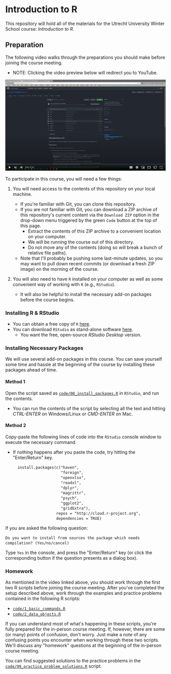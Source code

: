 # Introduction to R

This repository will hold all of the materials for the Utrecht University Winter 
School course: *Introduction to R*.

## Preparation

The following video walks through the preparations you should make before
joining the course meeting.

- NOTE: Clicking the video preview below will redirect you to YouTube.

[![Preparation Guide](.assets/prep_video_pic2.png)](https://www.youtube.com/watch?v=sRUGFQ9QNU4)

To participate in this course, you will need a few things:

1. You will need access to the contents of this repository on your local machine.
   - If you're familiar with Git, you can clone this repository.
   - If you are not familiar with Git, you can download a ZIP archive of this 
	 repository's current content via the `Download ZIP` option in the drop-down 
	 menu triggered by the green `Code` button at the top of this page.
      - Extract the contents of this ZIP archive to a convenient location on 
		your computer.
	  - We will be running the course out of this directory.
	  - Do not move any of the contents (doing so will break a bunch of relative 
		file paths).
   - Note that I'll probably be pushing some last-minute updates, so you may 
	 want to pull down recent commits (or download a fresh ZIP image) on the 
	 morning of the course.
	 
2. You will also need to have `R` installed on your computer as well as some 
   convenient way of working with `R` (e.g., `RStudio`).
   - It will also be helpful to install the necessary add-on packages before the 
	 course begins.
   
### Installing R & RStudio

- You can obtain a free copy of `R` [here](https://cran.r-project.org). 
- You can download `RStudio` as stand-alone software [here](https://www.rstudio.com/products/rstudio/download/#download). 
  - You want the free, open-source *RStudio Desktop* version.

### Installing Necessary Packages

We will use several add-on packages in this course. You can save yourself some 
time and hassle at the beginning of the course by installing these packages 
ahead of time.

#### Method 1

Open the script saved as [`code/00_install_packages.R`](code/00_install_packages.R)
in `RStudio`, and run the contents.

- You can run the contents of the script by selecting all the text and hitting 
*CTRL-ENTER* on Windows/Linux or *CMD-ENTER* on Mac.

#### Method 2

Copy-paste the following lines of code into the `RStudio` console window to 
execute the necessary command.

- If nothing happens after you paste the code, try hitting the "Enter/Return" 
key.

        install.packages(c("haven",
                           "foreign",
                           "openxlsx",
                           "readxl",
                           "dplyr",
                           "magrittr",
                           "psych",
                           "ggplot2",
                           "gridExtra"),
                         repos = "http://cloud.r-project.org",
                         dependencies = TRUE)

If you are asked the following question:

	Do you want to install from sources the package which needs 
    compilation? (Yes/no/cancel)

Type `Yes` in the console, and press the "Enter/Return" key (or click the 
corresponding button if the question presents as a dialog box). 

### Homework

As mentioned in the video linked above, you should work through the first two 
R scripts before joining the course meeting. After you've completed the setup
described above, work through the examples and practice problems contained in
the following R scripts:

- [`code/1_basic_commands.R`](code/1_basic_commands.R)
- [`code/2_data_objects.R`](code/2_data_objects.R)

If you can understand most of what's happening in these scripts, you're fully
prepared for the in-person course meeting. If, however, there are some (or many)
points of confusion, don't worry. Just make a note of any confusing points you 
encounter when working through these two scripts. We'll discuss any "homework" 
questions at the beginning of the in-person course meeting.

You can find suggested solutions to the practice problems in the 
[`code/99_practice_problem_solutions.R`](code/99_practice_problem_solutions.R) 
script.
